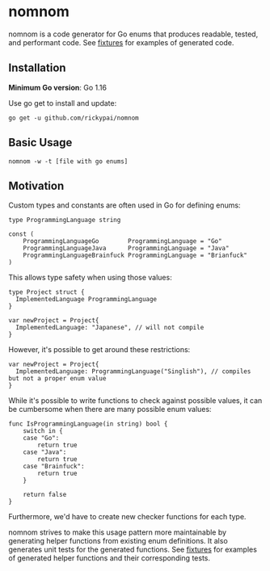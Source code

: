 # nomnom

nomnom is a code generator for Go enums that produces readable, tested, and performant code.
See [fixtures](/gen/fixtures) for examples of generated code.

## Installation

**Minimum Go version**: Go 1.16

Use go get to install and update:

```plaintext
go get -u github.com/rickypai/nomnom
```

## Basic Usage

```plaintext
nomnom -w -t [file with go enums]
```

## Motivation

Custom types and constants are often used in Go for defining enums:

```golang
type ProgrammingLanguage string

const (
	ProgrammingLanguageGo        ProgrammingLanguage = "Go"
	ProgrammingLanguageJava      ProgrammingLanguage = "Java"
	ProgrammingLanguageBrainfuck ProgrammingLanguage = "Brianfuck"
)
```

This allows type safety when using those values:

```golang
type Project struct {
  ImplementedLanguage ProgrammingLanguage
}

var newProject = Project{
  ImplementedLanguage: "Japanese", // will not compile
}
```

However, it's possible to get around these restrictions:

```golang
var newProject = Project{
  ImplementedLanguage: ProgrammingLanguage("Singlish"), // compiles but not a proper enum value
}
```

While it's possible to write functions to check against possible values, it can be cumbersome when
there are many possible enum values:

```golang
func IsProgrammingLanguage(in string) bool {
	switch in {
	case "Go":
		return true
	case "Java":
		return true
	case "Brainfuck":
		return true
	}

	return false
}
```

Furthermore, we'd have to create new checker functions for each type.

nomnom strives to make this usage pattern more maintainable by generating helper functions from
existing enum definitions. It also generates unit tests for the generated functions. See
[fixtures](/gen/fixtures) for examples of generated helper functions and their corresponding tests.
